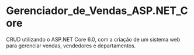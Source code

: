 # Gerenciador_de_Vendas_ASP.NET_Core
CRUD utilizando o ASP.NET Core 6.0, com a criação de um sistema web para gerenciar vendas, vendedores e departamentos.
